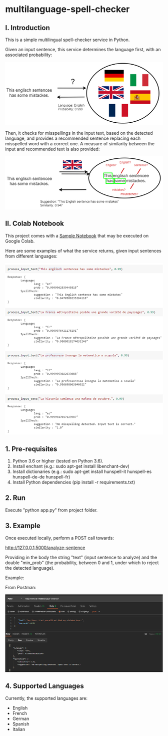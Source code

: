 # multilanguage-spell-checker

## I. Introduction

This is a simple multilingual spell-checker service in Python.

Given an input sentence, this service determines the language first, with an associated probability:

![Language Detection](https://github.com/NicoloAlbanese/multilanguage-spell-checker/blob/main/img/img1.png)


Then, it checks for misspellings in the input text, based on the detected language, and provides a recommended sentence replacing each misspelled word with a correct one.
A measure of similarity between the input and recommended text is also provided:

![Recommended Sentence](https://github.com/NicoloAlbanese/multilanguage-spell-checker/blob/main/img/img2.png)

## II. Colab Notebook

This project comes with a [Sample Notebook](https://github.com/NicoloAlbanese/multilanguage-spell-checker/blob/main/sample_notebook/Multilingual_spell_checker.ipynb) that may be executed on Google Colab.

Here are some examples of what the service returns, given input sentences from different languages:

![Recommendations Example](https://github.com/NicoloAlbanese/multilanguage-spell-checker/blob/main/img/img4.png)

## 1. Pre-requisites

1) Python 3.6 or higher (tested on Python 3.6).
2) Install enchant (e.g.: sudo apt-get install libenchant-dev)
3) Install dictionaries (e.g.: sudo apt-get install hunspell-it hunspell-es hunspell-de-de hunspell-fr)
4) Install Python dependencies (pip install -r requirements.txt)

## 2. Run

Execute "python app.py" from project folder.

## 3. Example

Once executed locally, perform a POST call towards:

http://127.0.0.1:5000/analyze-sentence

Providing in the body the string "text" (input sentence to analyze) and the double "min_prob" (the probability, between 0 and 1, under which to reject the detected language).

Example:

From Postman:

![API call](https://github.com/NicoloAlbanese/multilanguage-spell-checker/blob/main/img/img5.png)


## 4. Supported Languages

Currently, the supported languages are:

* English
* French
* German
* Spanish
* Italian
